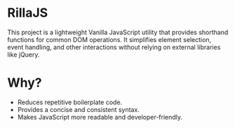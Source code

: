 # RillaJS
This project is a lightweight Vanilla JavaScript utility that provides shorthand functions for common DOM operations. It simplifies element selection, event handling, and other interactions without relying on external libraries like jQuery.

# Why?
- Reduces repetitive boilerplate code.
- Provides a concise and consistent syntax.
- Makes JavaScript more readable and developer-friendly.

